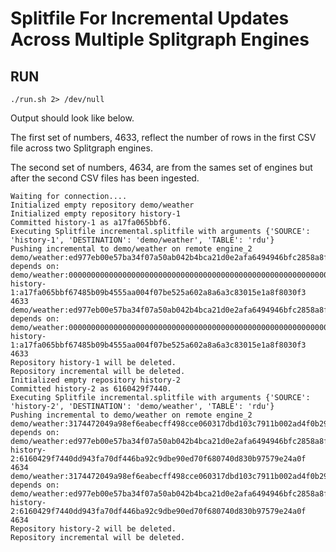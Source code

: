 # Splitfile For Incremental Updates Across Multiple Splitgraph Engines

## RUN
```shell
./run.sh 2> /dev/null
```

Output should look like below.

The first set of numbers, 4633, reflect the number of rows in the first CSV file across two Splitgraph engines.

The second set of numbers, 4634, are from the sames set of engines but after the second CSV files has been ingested.
```
Waiting for connection....
Initialized empty repository demo/weather
Initialized empty repository history-1
Committed history-1 as a17fa065bbf6.
Executing Splitfile incremental.splitfile with arguments {'SOURCE': 'history-1', 'DESTINATION': 'demo/weather', 'TABLE': 'rdu'}
Pushing incremental to demo/weather on remote engine_2
demo/weather:ed977eb00e57ba34f07a50ab042b4bca21d0e2afa6494946bfc2858a8f86fd05 depends on:
demo/weather:0000000000000000000000000000000000000000000000000000000000000000
history-1:a17fa065bbf67485b09b4555aa004f07be525a602a8a6a3c83015e1a8f8030f3
4633
demo/weather:ed977eb00e57ba34f07a50ab042b4bca21d0e2afa6494946bfc2858a8f86fd05 depends on:
demo/weather:0000000000000000000000000000000000000000000000000000000000000000
history-1:a17fa065bbf67485b09b4555aa004f07be525a602a8a6a3c83015e1a8f8030f3
4633
Repository history-1 will be deleted.
Repository incremental will be deleted.
Initialized empty repository history-2
Committed history-2 as 6160429f7440.
Executing Splitfile incremental.splitfile with arguments {'SOURCE': 'history-2', 'DESTINATION': 'demo/weather', 'TABLE': 'rdu'}
Pushing incremental to demo/weather on remote engine_2
demo/weather:3174472049a98ef6eabecff498cce060317dbd103c7911b002ad4f0b29c086f7 depends on:
demo/weather:ed977eb00e57ba34f07a50ab042b4bca21d0e2afa6494946bfc2858a8f86fd05
history-2:6160429f7440dd943fa70df446ba92c9dbe90ed70f680740d830b97579e24a0f
4634
demo/weather:3174472049a98ef6eabecff498cce060317dbd103c7911b002ad4f0b29c086f7 depends on:
demo/weather:ed977eb00e57ba34f07a50ab042b4bca21d0e2afa6494946bfc2858a8f86fd05
history-2:6160429f7440dd943fa70df446ba92c9dbe90ed70f680740d830b97579e24a0f
4634
Repository history-2 will be deleted.
Repository incremental will be deleted.
```